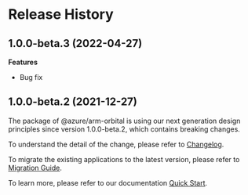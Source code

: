 # Release History

## 1.0.0-beta.3 (2022-04-27)

**Features**

  - Bug fix

## 1.0.0-beta.2 (2021-12-27)
    
The package of @azure/arm-orbital is using our next generation design principles since version 1.0.0-beta.2, which contains breaking changes.

To understand the detail of the change, please refer to [Changelog](https://aka.ms/js-track2-changelog).

To migrate the existing applications to the latest version, please refer to [Migration Guide](https://aka.ms/js-track2-migration-guide).

To learn more, please refer to our documentation [Quick Start](https://aka.ms/js-track2-quickstart).

